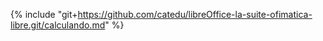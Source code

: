 {% include "git+https://github.com/catedu/libreOffice-la-suite-ofimatica-libre.git/calculando.md" %}
